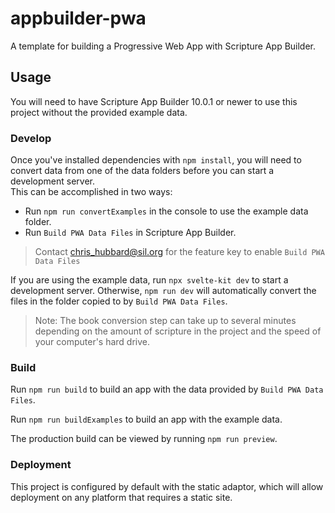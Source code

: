 # appbuilder-pwa

A template for building a Progressive Web App with Scripture App Builder.

## Usage

You will need to have Scripture App Builder 10.0.1 or newer to use this project without the provided example data.

### Develop

Once you've installed dependencies with `npm install`, you will need to convert data from one of the data folders before you can start a development server.  
This can be accomplished in two ways:

-   Run `npm run convertExamples` in the console to use the example data folder.
-   Run `Build PWA Data Files` in Scripture App Builder.

> Contact [chris_hubbard@sil.org](mailto:chris_hubbard@sil.org) for the feature key to enable `Build PWA Data Files`

If you are using the example data, run `npx svelte-kit dev` to start a development server. Otherwise, `npm run dev` will automatically convert the files in the folder copied to by `Build PWA Data Files`.

> Note: The book conversion step can take up to several minutes depending on the amount of scripture in the project and the speed of your computer's hard drive.

### Build

Run `npm run build` to build an app with the data provided by `Build PWA Data Files`.

Run `npm run buildExamples` to build an app with the example data.

The production build can be viewed by running `npm run preview`.

### Deployment

This project is configured by default with the static adaptor, which will allow deployment on any platform that requires a static site.
